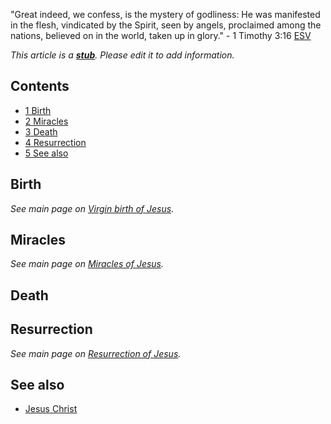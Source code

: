 "Great indeed, we confess, is the mystery of godliness: He was
manifested in the flesh, vindicated by the Spirit, seen by angels,
proclaimed among the nations, believed on in the world, taken up in
glory." - 1 Timothy 3:16 [ESV](ESV "ESV")

*This article is a **[stub](http://www.theopedia.com/Category:Theopedia_stubs "Category:Theopedia stubs")**. Please edit it to add information.*
## Contents

-   [1 Birth](#Birth)
-   [2 Miracles](#Miracles)
-   [3 Death](#Death)
-   [4 Resurrection](#Resurrection)
-   [5 See also](#See_also)

## Birth

*See main page on [Virgin birth of Jesus](Virgin_birth_of_Jesus "Virgin birth of Jesus").*

## Miracles

*See main page on [Miracles of Jesus](Miracles_of_Jesus "Miracles of Jesus").*

## Death

## Resurrection

*See main page on [Resurrection of Jesus](Resurrection_of_Jesus "Resurrection of Jesus").*

## See also

-   [Jesus Christ](Jesus_Christ "Jesus Christ")



